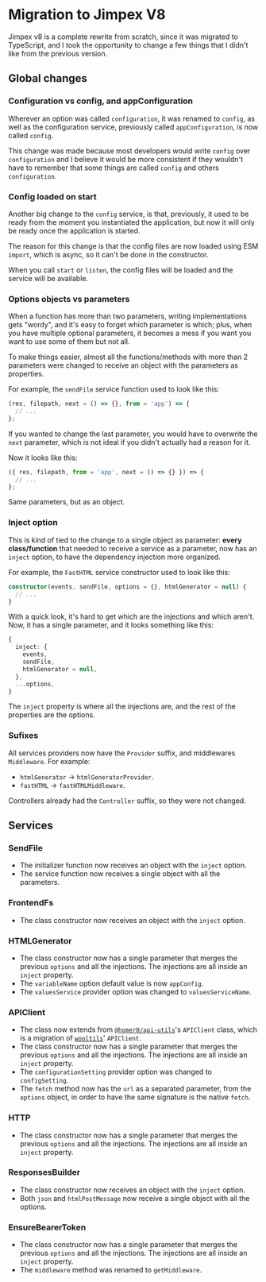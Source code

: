 # Migration to Jimpex V8

Jimpex v8 is a complete rewrite from scratch, since it was migrated to TypeScript, and I took the opportunity to change a few things that I didn't like from the previous version.

## Global changes

### Configuration vs config, and appConfiguration

Wherever an option was called `configuration`, it was renamed to `config`, as well as the configuration service, previously called `appConfiguration`, is now called `config`.

This change was made because most developers would write `config` over `configuration` and I believe it would be more consistent if they wouldn't have to remember that some things are called `config` and others `configuration`.

### Config loaded on start

Another big change to the `config` service, is that, previously, it used to be ready from the moment you instantiated the application, but now it will only be ready once the application is started.

The reason for this change is that the config files are now loaded using ESM `import`, which is async, so it can't be done in the constructor.

When you call `start` or `listen`, the config files will be loaded and the service will be available.

### Options objects vs parameters

When a function has more than two parameters, writing implementations gets "wordy", and it's easy to forget which parameter is which; plus, when you have multiple optional parameters, it becomes a mess if you want you want to use some of them but not all.

To make things easier, almost all the functions/methods with more than 2 parameters were changed to receive an object with the parameters as properties.

For example, the `sendFile` service function used to look like this:

```ts
(res, filepath, next = () => {}, from = 'app') => {
  // ...
};
```

If you wanted to change the last parameter, you would have to overwrite the `next` parameter, which is not ideal if you didn't actually had a reason for it.

Now it looks like this:

```ts
({ res, filepath, from = 'app', next = () => {} }) => {
  // ...
};
```

Same parameters, but as an object.

### Inject option

This is kind of tied to the change to a single object as parameter: **every class/function** that needed to receive a service as a parameter, now has an `inject` option, to have the dependency injection more organized.

For example, the `FastHTML` service constructor used to look like this:

```ts
constructor(events, sendFile, options = {}, htmlGenerator = null) {
  // ...
}
```

With a quick look, it's hard to get which are the injections and which aren't. Now, it has a single parameter, and it looks something like this:

```ts
{
  inject: {
    events,
    sendFile,
    htmlGenerator = null,
  },
  ...options,
}
```

The `inject` property is where all the injections are, and the rest of the properties are the options.

### Sufixes

All services providers now have the `Provider` suffix, and middlewares `Middleware`. For example:

- `htmlGenerator` -> `htmlGeneratorProvider`.
- `fastHTML` -> `fastHTMLMiddleware`.

Controllers already had the `Controller` suffix, so they were not changed.

## Services

### SendFile

- The initializer function now receives an object with the `inject` option.
- The service function now receives a single object with all the parameters.

### FrontendFs

- The class constructor now receives an object with the `inject` option.

### HTMLGenerator

- The class constructor now has a single parameter that merges the previous `options` and all the injections. The injections are all inside an `inject` property.
- The `variableName` option default value is now `appConfig`.
- The `valuesService` provider option was changed to `valuesServiceName`.

### APIClient

- The class now extends from [`@homer0/api-utils`](http://npmjs.com/package/@homer0/api-utils)'s `APIClient` class, which is a migration of [`wooltils`](http://npmjs.com/package/wootils)' `APIClient`.
- The class constructor now has a single parameter that merges the previous `options` and all the injections. The injections are all inside an `inject` property.
- The `configurationSetting` provider option was changed to `configSetting`.
- The `fetch` method now has the `url` as a separated parameter, from the `options` object, in order to have the same signature is the native `fetch`.

### HTTP

- The class constructor now has a single parameter that merges the previous `options` and all the injections. The injections are all inside an `inject` property.

### ResponsesBuilder

- The class constructor now receives an object with the `inject` option.
- Both `json` and `htmlPostMessage` now receive a single object with all the options.

### EnsureBearerToken

- The class constructor now has a single parameter that merges the previous `options` and all the injections. The injections are all inside an `inject` property.
- The `middleware` method was renamed to `getMiddleware`.
